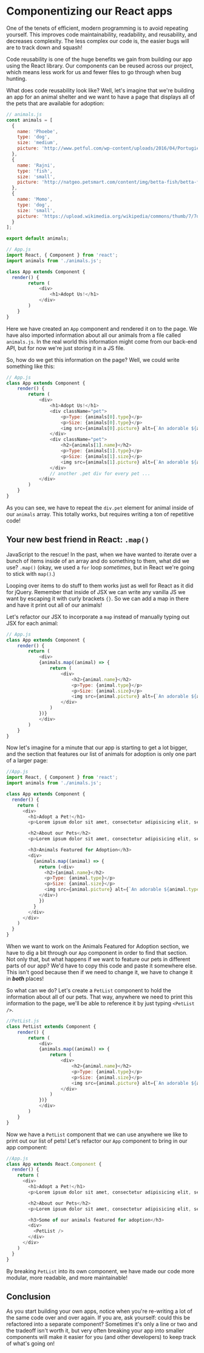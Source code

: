 <!-- Student takeaway: -->
<!--Student will be able to:
- Understand what .map does
- Explain why you would use .map
- Refactor a section of code into a new component
-->

# Componentizing our React apps

One of the tenets of efficient, modern programming is to avoid repeating yourself. This improves code maintainability, readability, and reusability, and decreases complexity. The less complex our code is, the easier bugs will are to track down and squash!

Code reusability is one of the huge benefits we gain from building our app using the React library. Our components can be reused across our project, which means less work for us and fewer files to go through when bug hunting.

What does code reusability look like? Well, let's imagine that we're building an app for an animal shelter and we want to have a page that displays all of the pets that are available for adoption:

```javascript
// animals.js
const animals = [
  {
    name: 'Phoebe',
    type: 'dog',
    size: 'medium',
    picture: 'http://www.petful.com/wp-content/uploads/2016/04/PortugiesischerWasserhund-LindoDaEstrelaDoMar-750x500.jpg',
  },
  {
    name: 'Rajni',
    type: 'fish',
    size: 'small',
    picture: 'http://natgeo.petsmart.com/content/img/betta-fish/betta-fun-facts.jpg'
  },
  {
    name: 'Momo',
    type: 'dog',
    size: 'small',
    picture: 'https://upload.wikimedia.org/wikipedia/commons/thumb/7/7d/BostonTerrier001.JPG/220px-BostonTerrier001.JPG'
  }
];

export default animals;
```

```javascript
// App.js
import React, { Component } from 'react';
import animals from './animals.js';

class App extends Component {
  render() {
		return (
			<div>
				<h1>Adopt Us!</h1>
			</div>
		)
	}
}

```

Here we have created an `App` component and rendered it on to the page. We have also imported information about all our animals from a file called `animals.js`. In the real world this information might come from our back-end API, but for now we're just storing it in a JS file.

So, how do we get this information on the page? Well, we could write something like this:

```javascript
// App.js
class App extends Component {
    render() {
        return (
            <div>
                <h1>Adopt Us!</h1>
                <div className="pet">
                    <p>Type: {animals[0].type}</p>
                    <p>Size: {animals[0].type}</p>
                    <img src={animals[0].picture} alt={`An adorable ${animals[0].type}`} />
                </div>
                <div className="pet">
                    <h2>{animals[1].name}</h2>
                    <p>Type: {animals[1].type}</p>
                    <p>Size: {animals[1].size}</p>
                    <img src={animals[1].picture} alt={`An adorable ${animals[1].type}`}/>
                </div>
                // another .pet div for every pet ...
            </div>
        )
    }
}
```

As you can see, we have to repeat the `div.pet` element for animal inside of our `animals` array. This totally works, but requires writing a ton of repetitive code!

## Your new best friend in React: `.map()`
JavaScript to the rescue! In the past, when we have wanted to iterate over a bunch of items inside of an array and do something to them, what did we use? `.map()` (okay, we used a `for` loop _sometimes_, but in React we're going to stick with `map()`.)

Looping over items to do stuff to them works just as well for React as it did for jQuery. Remember that inside of JSX we can write any vanilla JS we want by escaping it with curly brackets `{}`. So we can add a map in there and have it print out all of our animals!

Let's refactor our JSX to incorporate a `map` instead of manually typing out JSX for each animal:

```javascript
// App.js
class App extends Component {
    render() {
        return (
            <div>
            {animals.map((animal) => {
                return (
                    <div>
                        <h2>{animal.name}</h2>
                        <p>Type: {animal.type}</p>
                        <p>Size: {animal.size}</p>
                        <img src={animal.picture} alt={`An adorable ${animal.type}`}/>
                    </div>
                )
            })}
            </div>
        )
    }
}
```

Now let's imagine for a minute that our app is starting to get a lot bigger, and the section that features our list of animals for adoption is only one part of a larger page:

```javascript
//App.js
import React, { Component } from 'react';
import animals from './animals.js';

class App extends Component {
  render() {
    return (
      <div>
        <h1>Adopt a Pet!</h1>
        <p>Lorem ipsum dolor sit amet, consectetur adipisicing elit, sed do eiusmod tempor incididunt ut labore et dolore magna aliqua. Ut enim ad minim veniam, quis nostrud exercitation ullamco laboris nisi ut aliquip ex ea commodo consequat. Duis aute irure dolor in reprehenderit in voluptate velit esse cillum dolore eu fugiat nulla pariatur. Excepteur sint occaecat cupidatat non proident, sunt in culpa qui officia deserunt mollit anim id est laborum.</p>

        <h2>About our Pets</h2>
        <p>Lorem ipsum dolor sit amet, consectetur adipisicing elit, sed do eiusmod tempor incididunt ut labore et dolore magna aliqua. Ut enim ad minim veniam, quis nostrud exercitation ullamco laboris nisi ut aliquip ex ea commodo consequat. Duis aute irure dolor in reprehenderit in voluptate velit esse cillum dolore eu fugiat nulla pariatur. Excepteur sint occaecat cupidatat non proident, sunt in culpa qui officia deserunt mollit anim id est laborum.</p>

        <h3>Animals Featured for Adoption</h3>
        <div>
          {animals.map((animal) => {
            return (<div>
              <h2>{animal.name}</h2>
              <p>Type: {animal.type}</p>
              <p>Size: {animal.size}</p>
              <img src={animal.picture} alt={`An adorable ${animal.type}`}/>
            </div>)
            })
          }
        </div>
      </div>
    )
  }
}
```

When we want to work on the Animals Featured for Adoption section, we have to dig a bit through our `App` component in order to find that section. Not only that, but what happens if we want to feature our pets in different parts of our app? We'd have to copy this code and paste it somewhere else. This isn't good because then if we need to change it, we have to change it in **_both_** places!

So what can we do? Let's create a `PetList` component to hold the information about all of our pets. That way, anywhere we need to print this information to the page, we'll be able to reference it by just typing `<PetList />`.

```javascript
//PetList.js
class PetList extends Component {
    render() {
        return (
            <div>
            {animals.map((animal) => {
                return (
                    <div>
                        <h2>{animal.name}</h2>
                        <p>Type: {animal.type}</p>
                        <p>Size: {animal.size}</p>
                        <img src={animal.picture} alt={`An adorable ${animal.type}`}/>
                    </div>
                )
            })}
            </div>
        )
    }
}
```

Now we have a `PetList` component that we can use anywhere we like to print out our list of pets! Let's refactor our `App` component to bring in our app component:

```javascript
//App.js
class App extends React.Component {
  render() {
    return (
      <div>
        <h1>Adopt a Pet!</h1>
        <p>Lorem ipsum dolor sit amet, consectetur adipisicing elit, sed do eiusmod tempor incididunt ut labore et dolore magna aliqua. Ut enim ad minim veniam, quis nostrud exercitation ullamco laboris nisi ut aliquip ex ea commodo consequat. Duis aute irure dolor in reprehenderit in voluptate velit esse cillum dolore eu fugiat nulla pariatur. Excepteur sint occaecat cupidatat non proident, sunt in culpa qui officia deserunt mollit anim id est laborum.</p>

        <h2>About our Pets</h2>
        <p>Lorem ipsum dolor sit amet, consectetur adipisicing elit, sed do eiusmod tempor incididunt ut labore et dolore magna aliqua. Ut enim ad minim veniam, quis nostrud exercitation ullamco laboris nisi ut aliquip ex ea commodo consequat. Duis aute irure dolor in reprehenderit in voluptate velit esse cillum dolore eu fugiat nulla pariatur. Excepteur sint occaecat cupidatat non proident, sunt in culpa qui officia deserunt mollit anim id est laborum.</p>

        <h3>Some of our animals featured for adoption</h3>
        <div>
          <PetList />
        </div>
      </div>
    )
  }
}
```

By breaking `PetList` into its own component, we have made our code more modular, more readable, and more maintainable!

## Conclusion
As you start building your own apps, notice when you're re-writing a lot of the same code over and over again. If you are, ask yourself: could this be refactored into a separate component? Sometimes it's only a line or two and the tradeoff isn't worth it, but very often breaking your app into smaller components will make it easier for you (and other developers) to keep track of what's going on!
